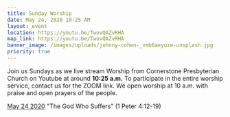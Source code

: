 ```yaml
---
title: Sunday Worship
date: May 24, 2020 10:25 AM
layout: event
location: https://youtu.be/TwovQAZvRHA
map_link: https://youtu.be/TwovQAZvRHA
banner_image: /images/uploads/johnny-cohen-_vmb6aeyuze-unsplash.jpg
priority: true
---
```

Join us Sundays as we live stream Worship from Cornerstone Presbyterian Church on Youtube at around **10:25 a.m.** To participate in the entire worship service, contact us for the ZOOM link. We open worship at 10 a.m. with praise and open prayers of the people.

[May 24 2020](https://youtu.be/7_DjhA3ow5s) "The God Who Suffers" (1 Peter 4:12-19)